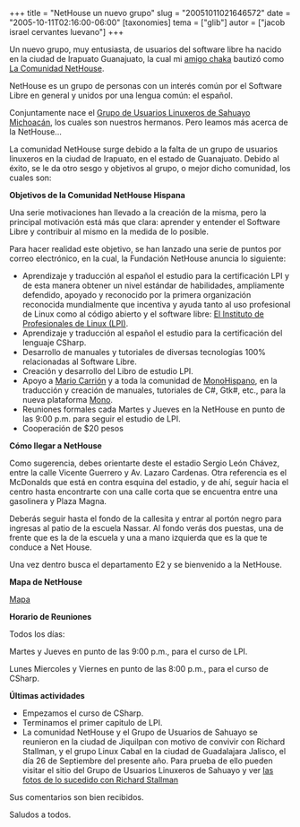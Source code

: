 +++
title = "NetHouse un nuevo grupo"
slug = "20051011021646572"
date = "2005-10-11T02:16:00-06:00"
[taxonomies]
tema = ["glib"]
autor = ["jacob israel cervantes luevano"]
+++

Un nuevo grupo, muy entusiasta, de usuarios del software libre ha nacido
en la ciudad de Irapuato Guanajuato, la cual mi [amigo
chaka](http://chacalix.blogspot.com/) bautizó como [La Comunidad
NetHouse](http://www.ministeriosjm.com/area51/~jacob/nethouse/wiki/index.php/Portada).

NetHouse es un grupo de personas con un interés común por el Software
Libre en general y unidos por una lengua común: el español.

Conjuntamente nace el [Grupo de Usuarios Linuxeros de Sahuayo
Michoacán](http://glixshy.blogspot.com/), los cuales son nuestros
hermanos. Pero leamos más acerca de la NetHouse...

<!-- more -->
La comunidad NetHouse surge debido a la falta de un grupo de usuarios
linuxeros en la ciudad de Irapuato, en el estado de Guanajuato. Debido
al éxito, se le da otro sesgo y objetivos al grupo, o mejor dicho
comunidad, los cuales son:

**Objetivos de la Comunidad NetHouse Hispana**

Una serie motivaciones han llevado a la creación de la misma, pero la
principal motivación está más que clara: aprender y entender el Software
Libre y contribuir al mismo en la medida de lo posible.

Para hacer realidad este objetivo, se han lanzado una serie de puntos
por correo electrónico, en la cual, la Fundación NetHouse anuncia lo
siguiente:

-   Aprendizaje y traducción al español el estudio para la certificación
    LPI y de esta manera obtener un nivel estándar de habilidades,
    ampliamente defendido, apoyado y reconocido por la primera
    organización reconocida mundialmente que incentiva y ayuda tanto al
    uso profesional de Linux como al código abierto y el software libre:
    [El Instituto de Profesionales de Linux
    (LPI)](http://www.lpi.org/es/about.html).
-   Aprendizaje y traducción al español el estudio para la certificación
    del lenguaje CSharp.
-   Desarrollo de manuales y tutoriales de diversas tecnologías 100%
    relacionadas al Software Libre.
-   Creación y desarrollo del Libro de estudio LPI.
-   Apoyo a [Mario Carrión](http://marioc.blogspot.com) y a toda la
    comunidad de [MonoHispano](http://beta.monohispano.org), en la
    traducción y creación de manuales, tutoriales de C#, Gtk#, etc.,
    para la nueva plataforma [Mono](http://www.go-mono.com/).
-   Reuniones formales cada Martes y Jueves en la NetHouse en punto de
    las 9:00 p.m. para seguir el estudio de LPI.
-   Cooperación de $20 pesos

**Cómo llegar a NetHouse**

Como sugerencia, debes orientarte deste el estadio Sergio León Chávez,
entre la calle Vicente Guerrero y Av. Lazaro Cardenas. Otra referencia
es el McDonalds que está en contra esquina del estadio, y de ahí, seguir
hacia el centro hasta encontrarte con una calle corta que se encuentra
entre una gasolinera y Plaza Magna.

Deberás seguir hasta el fondo de la callesita y entrar al portón negro
para ingresas al patio de la escuela Nassar. Al fondo verás dos puestas,
una de frente que es la de la escuela y una a mano izquierda que es la
que te conduce a Net House.

Una vez dentro busca el departamento E2 y se bienvenido a la NetHouse.

**Mapa de NetHouse**

[Mapa](http://www.ministeriosjm.com/area51/~jacob/nethouse/wiki/index.php/Mapa)

**Horario de Reuniones**

Todos los días:

Martes y Jueves en punto de las 9:00 p.m., para el curso de LPI.

Lunes Miercoles y Viernes en punto de las 8:00 p.m., para el curso de
CSharp.

**Últimas actividades**

-   Empezamos el curso de CSharp.
-   Terminamos el primer capitulo de LPI.
-   La comunidad NetHouse y el Grupo de Usuarios de Sahuayo se reunieron
    en la ciudad de Jiquilpan con motivo de convivir con Richard
    Stallman, y el grupo Linux Cabal en la ciudad de Guadalajara
    Jalisco, el día 26 de Septiembre del presente año. Para prueba de
    ello pueden visitar el sitio del Grupo de Usuarios Linuxeros de
    Sahuayo y ver [las fotos de lo sucedido con Richard
    Stallman](http://glixshy.blogspot.com/2005/09/despues-de-la-conferencia-del-dr.html)

Sus comentarios son bien recibidos.

Saludos a todos.
